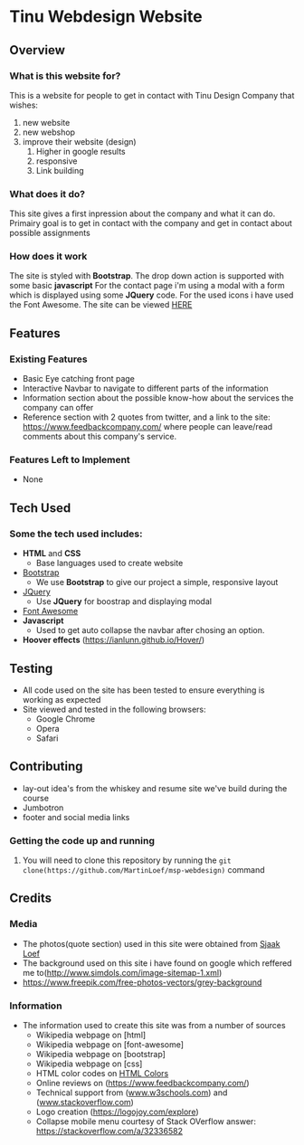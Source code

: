 # Tinu Webdesign Website
 
## Overview
 
### What is this website for?
 
This is a website for people to get in contact with Tinu Design Company that wishes:
1.  new website
2.  new webshop
3.  improve their website (design)
    1. Higher in google results
    2. responsive
    3. Link building

 
### What does it do?
 
This site gives a first inpression about the company and what it can do.
Primairy goal is to get in contact with the company and get in contact about possible assignments
 
### How does it work
 
The site is styled with **Bootstrap**. 
The drop down action is supported with some basic **javascript**
For the contact page i'm using a modal with a form which is displayed using some **JQuery** code.
For the used icons i have used the Font Awesome.
The site can be viewed [HERE](https://github.com/MartinLoef/msp-webdesign)

## Features
 
### Existing Features
- Basic Eye catching front page
- Interactive Navbar to navigate to different parts of the information
- Information section about the possible know-how about the services the company can offer
- Reference section with 2 quotes from twitter, and a link to the site: https://www.feedbackcompany.com/ where people can leave/read comments about this company's service.

### Features Left to Implement
- None

## Tech Used

### Some the tech used includes:
- **HTML** and **CSS**
  - Base languages used to create website
- [Bootstrap](http://getbootstrap.com/)
    - We use **Bootstrap** to give our project a simple, responsive layout
- [JQuery](https://jquery.com)
    - Use **JQuery** for boostrap and displaying modal
- [Font Awesome](https://fontawesome.com/)
- **Javascript**
    - Used to get auto collapse the navbar after chosing an option.
- **Hoover effects** (https://ianlunn.github.io/Hover/)

## Testing
- All code used on the site has been tested to ensure everything is working as expected
- Site viewed and tested in the following browsers:
  - Google Chrome
  - Opera
  - Safari

## Contributing

 -  lay-out idea's from the whiskey and resume site we've build during the course
 -  Jumbotron
 -  footer and social media links
 
### Getting the code up and running
1. You will need to clone this repository by running the ```git clone(https://github.com/MartinLoef/msp-webdesign)``` command


## Credits

### Media
- The photos(quote section) used in this site were obtained from [Sjaak Loef](http://www.loeffotografie.nl/)
- The background used on this site i have found on google which reffered me to(http://www.simdols.com/image-sitemap-1.xml)
- https://www.freepik.com/free-photos-vectors/grey-background

### Information
- The information used to create this site was from a number of sources
    - Wikipedia webpage on [html]
    - Wikipedia webpage on [font-awesome]
    - Wikipedia webpage on [bootstrap]
    - Wikipedia webpage on [css]
    - HTML color codes on [HTML Colors](https://htmlcolorcodes.com/color-chart/)
    - Online reviews on (https://www.feedbackcompany.com/)
    - Technical support from (www.w3schools.com) and (www.stackoverflow.com)
    - Logo creation (https://logojoy.com/explore)
    - Collapse mobile menu courtesy of Stack OVerflow answer: https://stackoverflow.com/a/32336582